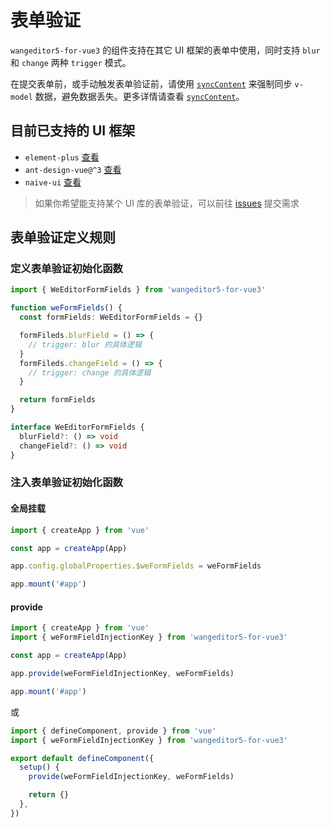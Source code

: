 # 表单验证

`wangeditor5-for-vue3` 的组件支持在其它 UI 框架的表单中使用，同时支持 `blur` 和 `change` 两种 `trigger` 模式。

在提交表单前，或手动触发表单验证前，请使用 [`syncContent`](./use-wang-editor.md#synccontent) 来强制同步 `v-model` 数据，避免数据丢失。更多详情请查看 [`syncContent`](./use-wang-editor.md#synccontent)。

## 目前已支持的 UI 框架

- `element-plus` [查看](https://github.com/clinfc/wangeditor5-for-vue3-example#表单验证)
- `ant-design-vue@^3` [查看](https://github.com/clinfc/wangeditor5-for-vue3/tree/main/example/ant_design#表单验证)
- `naive-ui` [查看](https://github.com/clinfc/wangeditor5-for-vue3/tree/main/example/naive_ui#表单验证)

> 如果你希望能支持某个 UI 库的表单验证，可以前往 [issues](https://github.com/clinfc/wangeditor5-for-vue3/issues) 提交需求

## 表单验证定义规则

### 定义表单验证初始化函数

```ts
import { WeEditorFormFields } from 'wangeditor5-for-vue3'

function weFormFields() {
  const formFields: WeEditorFormFields = {}

  formFileds.blurField = () => {
    // trigger: blur 的具体逻辑
  }
  formFileds.changeField = () => {
    // trigger: change 的具体逻辑
  }

  return formFields
}
```

```ts
interface WeEditorFormFields {
  blurField?: () => void
  changeField?: () => void
}
```

### 注入表单验证初始化函数

#### 全局挂载

```ts
import { createApp } from 'vue'

const app = createApp(App)

app.config.globalProperties.$weFormFields = weFormFields

app.mount('#app')
```

#### provide

```ts
import { createApp } from 'vue'
import { weFormFieldInjectionKey } from 'wangeditor5-for-vue3'

const app = createApp(App)

app.provide(weFormFieldInjectionKey, weFormFields)

app.mount('#app')
```

或

```ts
import { defineComponent, provide } from 'vue'
import { weFormFieldInjectionKey } from 'wangeditor5-for-vue3'

export default defineComponent({
  setup() {
    provide(weFormFieldInjectionKey, weFormFields)

    return {}
  },
})
```
